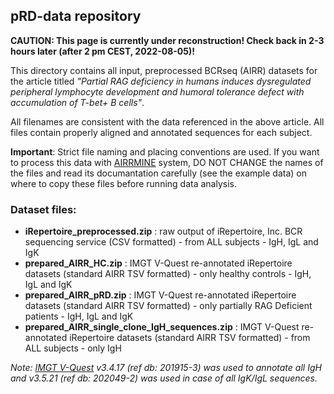 <h2>pRD-data repository</h2>

**CAUTION: This page is currently under reconstruction! Check back in 2-3 hours later (after 2 pm CEST, 2022-08-05)!**

This directory contains all input, preprocessed BCRseq (AIRR) datasets for the article titled *"Partial RAG deficiency in humans induces dysregulated peripheral lymphocyte development and humoral tolerance defect with accumulation of T-bet+ B cells"*.

All filenames are consistent with the data referenced in the above article. All files contain properly aligned and annotated sequences for each subject.

**Important**: Strict file naming and placing conventions are used. If you want to process this data with <a href="https://github.com/blazsop/airrmine">AIRRMINE</a> system, DO NOT CHANGE the names of the files and read its documantation carefully (see the example data) on where to copy these files before running data analysis.

<h3>Dataset files:</h3>

* **iRepertoire_preprocessed.zip** : raw output of iRepertoire, Inc. BCR sequencing service (CSV formatted) - from ALL subjects - IgH, IgL and IgK 
* **prepared_AIRR_HC.zip** : IMGT V-Quest re-annotated iRepertoire datasets (standard AIRR TSV formatted) - only healthy controls - IgH, IgL and IgK 
* **prepared_AIRR_pRD.zip** : IMGT V-Quest re-annotated iRepertoire datasets (standard AIRR TSV formatted) - only partially RAG Deficient patients - IgH, IgL and IgK 
* **prepared_AIRR_single_clone_IgH_sequences.zip** :  IMGT V-Quest re-annotated iRepertoire datasets (standard AIRR TSV formatted) - from ALL subjects - only IgH

*Note: <a href="http://www.imgt.org/IMGT_vquest">IMGT V-Quest</a> v3.4.17 (ref db: 201915-3) was used to annotate all IgH and v3.5.21 (ref db: 202049-2) was used in case of all IgK/IgL sequences.*
